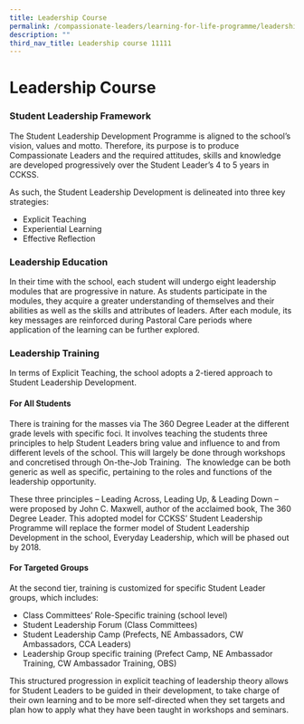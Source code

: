 ```yaml
---
title: Leadership Course
permalink: /compassionate-leaders/learning-for-life-programme/leadership-course/
description: ""
third_nav_title: Leadership course 11111
---
```




# **Leadership Course**

### Student Leadership Framework

The Student Leadership Development Programme is aligned to the school’s vision, values and motto. Therefore, its purpose is to produce Compassionate Leaders and the required attitudes, skills and knowledge are developed progressively over the Student Leader’s 4 to 5 years in CCKSS. 

As such, the Student Leadership Development is delineated into three key strategies: 

*   Explicit Teaching
*   Experiential Learning
*   Effective Reflection

### Leadership Education

In their time with the school, each student will undergo eight leadership modules that are progressive in nature. As students participate in the modules, they acquire a greater understanding of themselves and their abilities as well as the skills and attributes of leaders. After each module, its key messages are reinforced during Pastoral Care periods where application of the learning can be further explored. 

### Leadership Training

In terms of Explicit Teaching, the school adopts a 2-tiered approach to Student Leadership Development.

#### For All Students 

There is training for the masses via The 360 Degree Leader at the different grade levels with specific foci. It involves teaching the students three principles to help Student Leaders bring value and influence to and from different levels of the school. This will largely be done through workshops and concretised through On-the-Job Training.  The knowledge can be both generic as well as specific, pertaining to the roles and functions of the leadership opportunity. 

These three principles – Leading Across, Leading Up, & Leading Down – were proposed by John C. Maxwell, author of the acclaimed book, The 360 Degree Leader. This adopted model for CCKSS’ Student Leadership Programme will replace the former model of Student Leadership Development in the school, Everyday Leadership, which will be phased out by 2018.

#### For Targeted Groups 

At the second tier, training is customized for specific Student Leader groups, which includes:

*   Class Committees’ Role-Specific training (school level) 
*   Student Leadership Forum (Class Committees) 
*   Student Leadership Camp (Prefects, NE Ambassadors, CW Ambassadors, CCA Leaders) 
*   Leadership Group specific training (Prefect Camp, NE Ambassador Training, CW Ambassador Training, OBS) 

This structured progression in explicit teaching of leadership theory allows for Student Leaders to be guided in their development, to take charge of their own learning and to be more self-directed when they set targets and plan how to apply what they have been taught in workshops and seminars.
